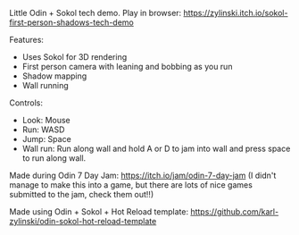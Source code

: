 Little Odin + Sokol tech demo. Play in browser: https://zylinski.itch.io/sokol-first-person-shadows-tech-demo

Features:
* Uses Sokol for 3D rendering
* First person camera with leaning and bobbing as you run
* Shadow mapping
* Wall running

Controls:
* Look: Mouse
* Run: WASD
* Jump: Space
* Wall run: Run along wall and hold A or D to jam into wall and press space to run along wall.

Made during Odin 7 Day Jam:
https://itch.io/jam/odin-7-day-jam (I didn't manage to make this into a game, but there are lots of nice games submitted to the jam, check them out!!)

Made using Odin + Sokol + Hot Reload template:
https://github.com/karl-zylinski/odin-sokol-hot-reload-template
